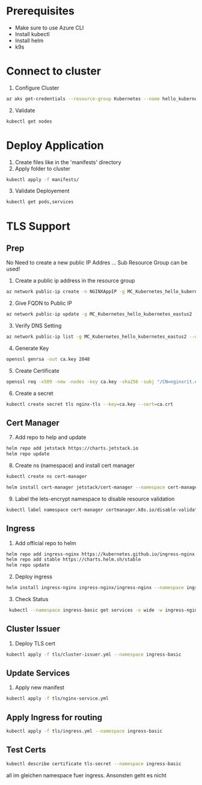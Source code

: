 # Prerequisites

- Make sure to use Azure CLI
- Install kubectl
- Install helm
- k9s

# Connect to cluster

1. Configure Cluster

```bash
az aks get-credentials --resource-group Kubernetes --name hello_kubernetes
```

2. Validate

```bash
kubectl get nodes
```

# Deploy Application

1. Create files like in the 'manifests' directory
2. Apply folder to cluster

```bash
kubectl apply -f manifests/
```

3. Validate Deployement

```bash
kubectl get pods,services
```

# TLS Support

## Prep

No Need to create a new public IP Addres ... Sub Resource Group can be used!

1. Create a public ip address in the resource group

```bash
az network public-ip create -n NGINXAppIP -g MC_Kubernetes_hello_kubernetes_eastus2 --allocation-method Static --sku Standard
```

2. Give FQDN to Public IP

```bash
az network public-ip update -g MC_Kubernetes_hello_kubernetes_eastus2 -n NGINXAppIP --dns-name nginxrit --allocation-method Static
```

3. Verify DNS Setting

```bash
az network public-ip list -g MC_Kubernetes_hello_kubernetes_eastus2 --query "[?name=='NGINXAppIP'].[dnsSettings.fqdn]" -o tsv
```

4. Generate Key

```bash
openssl genrsa -out ca.key 2048
```

5. Create Certificate

```bash
openssl req -x509 -new -nodes -key ca.key -sha256 -subj "/CN=nginxrit.eastus2.cloudapp.azure.com" -days 1024 -out ca.crt -extensions v3_ca -config /etc/ssl/openssl.cnf
```

6. Create a secret

```bash
kubectl create secret tls nginx-tls --key=ca.key --cert=ca.crt
```

## Cert Manager

7. Add repo to help and update

```bash
helm repo add jetstack https://charts.jetstack.io
helm repo update
```

8. Create ns (namespace) and install cert manager

```bash
kubectl create ns cert-manager

helm install cert-manager jetstack/cert-manager --namespace cert-manager --create-namespace --version v1.3.1 --set installCRDs=true
```

9. Label the lets-encrypt namespace to disable resource validation

```bash
kubectl label namespace cert-manager certmanager.k8s.io/disable-validation=true
```

## Ingress

1. Add official repo to helm

```bash
helm repo add ingress-nginx https://kubernetes.github.io/ingress-nginx
helm repo add stable https://charts.helm.sh/stable
helm repo update
```

2. Deploy ingress

```bash
helm install ingress-nginx ingress-nginx/ingress-nginx --namespace ingress-basic --create-namespace --set controller.replicaCount=2 --set controller.nodeSelector."beta\.kubernetes\.io/os"=linux --set defaultBackend.nodeSelector."beta\.kubernetes\.io/os"=linux --set controller.service.loadBalancerIP="20.122.107.21" --set controller.service.annotations."service\.beta\.kubernetes\.io/azure-dns-label-name"="nginxrit.eastus2.cloudapp.azure.com"
```

3. Check Status

```bash
 kubectl --namespace ingress-basic get services -o wide -w ingress-nginx-controller
```

## Cluster Issuer

1. Deploy TLS cert

```bash
kubectl apply -f tls/cluster-issuer.yml --namespace ingress-basic
```

## Update Services

1. Apply new manifest

```bash
kubectl apply -f tls/nginx-service.yml
```

## Apply Ingress for routing

```bash
kubectl apply -f tls/ingress.yml --namespace ingress-basic
```

## Test Certs

```bash
kubectl describe certificate tls-secret --namespace ingress-basic
```

all im gleichen namespace fuer ingress. Ansonsten geht es nicht